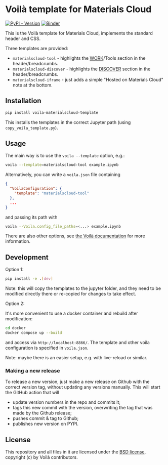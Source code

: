 # Voilà template for Materials Cloud

[![PyPI - Version](https://img.shields.io/pypi/v/voila-materialscloud-template?color=4CC61E)](https://pypi.org/project/voila-materialscloud-template/)
[![Binder](https://mybinder.org/badge_logo.svg)](https://mybinder.org/v2/gh/materialscloud-org/voila-materialscloud-template/main?urlpath=%2Fvoila%2Frender%2Fexample-notebooks%2Fexample.ipynb)

This is the Voilà template for Materials Cloud, implements the standard header and CSS.

Three templates are provided:

- `materialscloud-tool` - highlights the [WORK](https://www.materialscloud.org/work)/Tools section in the header/breadcrumbs.
- `materialscloud-discover` - highlights the [DISCOVER](https://www.materialscloud.org/discover) section in the header/breadcrumbs.
- `materialscloud-iframe` - just adds a simple "Hosted on Materials Cloud" note at the bottom.

## Installation

```bash
pip install voila-materialscloud-template
```

This installs the templates in the correct Jupyter path (using `copy_voila_template.py`).

## Usage

The main way is to use the `voila --template` option, e.g.:

```bash
voila --template=materialscloud-tool example.ipynb
```

Alternatively, you can write a `voila.json` file containing

```json
{
  "VoilaConfiguration": {
    "template": "materialscloud-tool"
  },
  ...
}
```

and passing its path with

```bash
voila --Voila.config_file_paths=<...> example.ipynb
```

There are also other options, see [the Voilà documentation](https://voila.readthedocs.io/en/stable/customize.html#controlling-the-nbconvert-template) for more information.

## Development

Option 1:

```bash
pip install -e .[dev]
```

Note: this will copy the templates to the jupyter folder, and they need to be modified directly there or re-copied for changes to take effect.

Option 2:

It's more convenient to use a docker container and rebuild after modification:

```bash
cd docker
docker compose up --build
```

and access via `http://localhost:8866/`. The template and other voila configuration is specified in `voila.json`.

Note: maybe there is an easier setup, e.g. with live-reload or similar.

### Making a new release

To release a new version, just make a new release on Github with the correct version tag, without updating any versions manually. This will start the GitHub action that will

- update version numbers in the repo and commits it;
- tags this new commit with the version, overwriting the tag that was made by the Github release;
- pushes commit & tag to Github;
- publishes new version on PYPI.

## License

This repository and all files in it are licensed under the [BSD license](LICENSE), copyright (c) by Voilà contributors.
